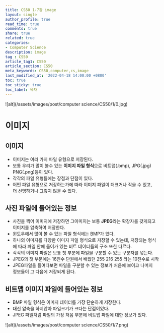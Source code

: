 ```yaml
---
title: CS50 1-7강 image
layout: single
author_profile: true
read_time: true
comments: true
share: true
related: true
categories:
- Computer Science
description: image
tag : CS50
article_tag1: CS50
article_section: CS50
meta_keywords: CS50,computer,cs,image
last_modified_at: '2022-04-18 14:00:00 +0800'
toc: true
toc_sticky: true
toc_label: 목차
---
```


![alt](/assets/images/post/computer science/CS50/1/0.jpg)


이미지
======

## 이미지

* 이미지는 여러 가지 파일 유형으로 저장된다.
* 보통 우리가 많이 볼수 있는 **이미지 파일 형식**으로 비트맵(.bmp), JPG(.jpg)  
  PNG(.png)등이 있다.
* 각각의 파일 유형들에는 장점과 단점이 있다. 
* 어떤 파일 유형으로 저장하는가에 따라 이미지 파일이 더크거나 작을 수 있고,  
  더 선명하거나 그렇지 않을 수 있다.

## 사진 파일에 들어있는 정보

* 사진을 찍어 이미지에 저장하면 그이미지는 보통 **JPEG**라는 확장자를 갖게되고  
  이미지를 압축하여 저장한다.
* 윈도우에서 많이 볼 수 있는 파일 형식에는 BMP가 있다.
* 하나의 이미지를 다양한 이미지 파일 형식으로 저장할 수 있는데, 저장되는 형식  
  에 따라 파일 안에 들어가 있는 비트 데이터들의 구조 또한 다르다.
* 각각의 이미지 파일은 보통 첫 부분에 파일을 구분할 수 있는 구분자를 넣는다.
* JPEG의 첫 부분에는 16진수 단원에서 배웠던 255 216 255 라는 10진수로 시작
* JPEG파일을 들여다보면 파일을 구분할 수 있는 정보가 처음에 보이고 나머지  
  정보들이 그 다음에 저장되게 된다.

## 비트맵 이미지 파일에 들어있는 정보

* BMP 파일 형식은 이미지 데이터를 가장 단순하게 저장한다.
* 대신 압축을 하지않아 파일크기가 크다는 단점이있다.
* JPEG 파일처럼 파일의 가장 처음 부분에 비트맵 파일에 대한 정보가 있다.

![alt](/assets/images/post/computer science/CS50/1/7.png)

